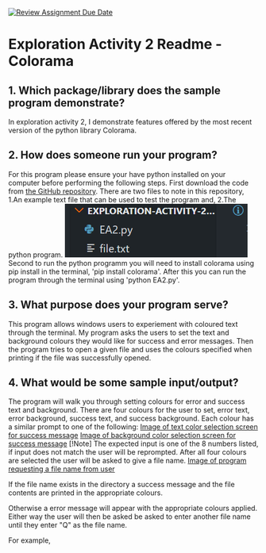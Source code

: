 [![Review Assignment Due Date](https://classroom.github.com/assets/deadline-readme-button-24ddc0f5d75046c5622901739e7c5dd533143b0c8e959d652212380cedb1ea36.svg)](https://classroom.github.com/a/RPDAFNpj)
# Exploration Activity 2 Readme - Colorama

## 1. Which package/library does the sample program demonstrate?
In exploration activity 2, I demonstrate features offered by the most recent version of the python library Colorama.

## 2. How does someone run your program?
For this program please ensure your have python installed on your computer before performing the following steps. 
First download the code from [the GitHub repository](https://github.com/CS2613-WI24-FR01B/exploration-activity-2-emercer2).
There are two files to note in this repository, 1.An example text file that can be used to test the program and, 2.The python program. ![Immage of EA2.py python program, and file.txt example file in code editor](filesInEditor.png)
Second to run the python programm you will need to install colorama using pip install in the terminal, 'pip install colorama'. 
After this you can run the program through the terminal using 'python EA2.py'.

## 3. What purpose does your program serve?
This program allows windows users to experiement with coloured text through the terminal. My program asks the users to set the text and background colours they would like for success and error messages. Then the program tries to open a given file and uses the colours specified when printing if the file was successfully opened.

## 4. What would be some sample input/output?
The program will walk you through setting colours for error and success text and background. There are four colours for the user to set, error text, error background, success text, and success background. Each colour has a similar prompt to one of the following:
[Image of text color selection screen for success message](textColorChoice.png)
[Image of background color selection screen for success message](BackColorChoice.png)
[!Note]
The expected input is one of the 8 numbers listed, if input does not match the user will be reprompted.
After all four colours are selected the user will be asked to give a file name.
[Image of program requesting a file name from user](requestFileName.png)

If the file name exists in the directory a success message and the file contents are printed in the appropriate colours.

Otherwise a error message will appear with the appropriate colours applied.
Either way the user will then be asked be asked to enter another file name until they enter "Q" as the file name.

For example, 